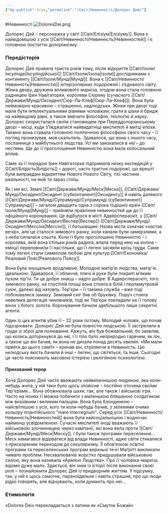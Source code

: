 ```yaml
---
{"dg-publish":true,"permalink":"/Світ/Невинності/Долорес Дей/"}
---
```


#Невинності 
![DoloresDei.png](/img/user/imgs/DoloresDei.png)

Долорес Дей – персонажка у світі [[Світ/Елізіум\|Елізіуму]]. Вона є найвідомішою з усіх [[Світ/Невинності/Невинність\|Невинностей]] і є головною постаттю долоріанізму.
### Передісторія
Долорес Дей правила триста років тому, після відкриття [[Світ/Ізоли/Інсулінде\|Інсуліндійської]] [[Світ/Ізоли/Ізола\|ізоли]] дослідниками з континенту [[Світ/Ізоли/Мунді\|Мунді]]. Вона є [[Світ/Невинності/Невинність\|Невинністю]] інтерізолярних подорожей і з’єднаного світу. Жінка двору, дружина впливового маркіза, згодом вона стала головною радницею Ірен Навігаторки, королеви Сюрену (сучасного [[Світ/Держави/Мунді/Оксидент/Сюр-Ла-Клеф\|Сюр-Ла-Клеф]]). Вона була неймовірно красивою – страшенно, надлюдськи. Жінки при дворі тоді мали бути інтелектуальними рівнями чоловікам, грати в шахи й бридж на найвищому рівні, а також вивчати філософію, теологію й науку. Долорес скористалася своїм становищем при Переддолоріанському дворі – місці, куди з’їжджалися найвидатніші мислителі й митці епохи. Таємно вона ставала головною політичною філософкою свого часу – її погляд пронизував, мов скальпель. Здавалося, що вона з іншого часу, посланниця з майбутнього людства. Усі ми закохалися в неї – до нестями. Ще до її проголошення Невинністю вона мала колосальний вплив.

Саме за її порадою Ірен Навігаторка підтримала низку експедицій у [[Світ/Блідість\|Блідість]] – дорогі, часто трагічні подорожі, що врешті були виправдані відкриттям Нового Нового Світу, тієї частини реальності, на якій ти зараз стоїш.

Як і ми всі. Землі [[Світ/Держави/Мунді/Меск\|Меска]], [[Світ/Держави/Мунді/Оксидент/Оксидент (субконтинент)\|Оксиденту]] й навіть далекого [[Світ/Держави/Мунді/Супрамунді/Супрамунді (субконтинент)\|Супрамунді]] – загалом двадцять одна з сорока тодішніх країн [[Світ/Ізоли/Мунді\|Мунді]] – прийняли правління невинностей ще до її офіційного коронування. Це відбулося в місті Адверспераскіт, у [[Світ/Держави/Мунді/Оксидент/Веспер\|Веспер]]-[[Світ/Держави/Мунді/Оксидент/Мессіна\|Мессіні]], її батьківщині. Назва міста означає «настає вечір», але це сталося зимового ранку, коли канали були замерзлими, а з неба сипалася сльота. Коли її було проголошено Невинністю – і королева, якій вона стільки років радила, впала перед нею на коліна – емоції переповнили її настільки, що її легені засяяли крізь груди. Саме тому легені стали символом любові для культур [[Світ/Економіка/Реаловий Пояс\|Реалового Поясу]].

Вона була знущально вродливою. Молодою матір’ю людства, матір'ю ідеальною. Здавалося, її обличчя, плечі й руки були покриті м’яким пухом пір'їн. Ти це добре знаєш – надто добре. В Адверспераскіті, того зимового ранку, на спустілій площі вона стояла в білій і перламутровій сукні, далеко від натовпу. Тер'єри – її таємна служба – вже тоді побоювалися замаху. Зимовий сніг бив об бруківку. Поруч стояла невелика делегація чиновників, тоді як Тер’єри покладали на її голову вінок з білого золота. Коронування бачили здебільшого лише секретні агенти.

Один із цих агентів убив її – 22 роки потому. Молодий чоловік, що почав підозрювати: Долорес Дей не була повністю людською. Її застрелили в груди зі зброї для полювання. Кажуть, він був божевільний, бо заявляв, що колись доторкнувся до неї, і її тіло було неприродно гарячим, як піч, а також що він бачив, як вона не дихала понад десять хвилин. «Ми мали прийти до цього самі!» – кричав він, стріляючи в Невинність. Цю нелюдську якість бачили й інші – легені, що світяться, та інше. Сьогодні це часто пояснюють масовою істерією і релігійною психологією.
#### Прихований терор
Хоча Долорес Дей часто вважають найвеличнішою людиною, яка коли-небудь жила, у ній таки було щось зловісне – постійно оточена своїми Тер'єрами... Вона обожнювала шахи, так, але також і військові ігри. Часто на іконах її можна побачити з маленькою бляшаною солдатиком між вказівним і великим пальцем. Вона була блондинкою – найсвітлішою з усіх, кого ти коли-небудь бачив, з зеленими очима кольору пізантійського "mare interregnum". Серед усіх [[Світ/Невинності/Невинність\|Невинностей]] вона була найсоціальнішою і водночас найменш усвідомленою. Сучасні мислителі іноді вважають її військовою злочинницею через кампанії, які вона вела проти [[Світ/Держави/Мунді/Меск\|Меску]]. І були також програми переселення... Меск намагався відірватися від влади Невинності, адже світи стикалися з прискореним переходом до секуляризму. Її обов’язкові освітні програми та переселенських програм верхньої течії Маґрітт викликали чимало проблем. Несхвалювачів жорстко придушували військовою силою, яку вона називала «Армією Людства». Про її чоловіка-маркіза відомо дуже мало. Здається, він зник із історії після виконання своєї ролі – познайомити Долорес Дей із придворним життям. У підсумку, так, у ній є щось самотнє, параноїдальне і навіть страшне, про що люди рідко говорять, але відчувають, коли думають про неї...
### Етимологія
«Dolores Dei» перекладається з латини як «Смуток Божий»